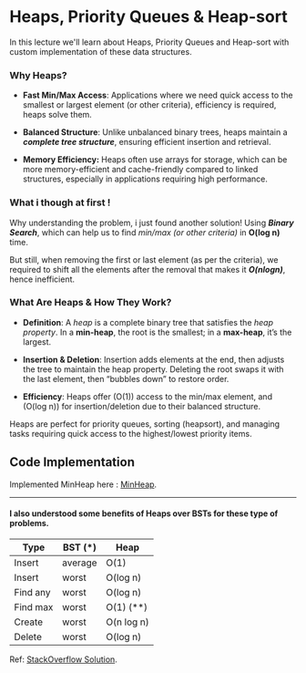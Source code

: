 # Heaps, Priority Queues & Heap-sort

In this lecture we'll learn about Heaps, Priority Queues and Heap-sort with custom implementation of these data structures.


### Why Heaps?

- **Fast Min/Max Access**: Applications where we need quick access to the smallest or largest element (or other criteria), efficiency is required, heaps solve them.
  
- **Balanced Structure**: Unlike unbalanced binary trees, heaps maintain a ***complete tree structure***, ensuring efficient insertion and retrieval.
  
- **Memory Efficiency:** Heaps often use arrays for storage, which can be more memory-efficient and cache-friendly compared to linked structures, especially in applications requiring high performance.


### What i though at first !

Why understanding the problem, i just found another solution! Using ***Binary Search***, which can help us to find *min/max (or other criteria)* in **O(log n)** time.

But still, when removing the first or last element (as per the criteria), we required to shift all the elements after the removal that makes it ***O(nlogn)***, hence inefficient.

### What Are Heaps & How They Work?

- **Definition**: A *heap* is a complete binary tree that satisfies the *heap property*. In a **min-heap**, the root is the smallest; in a **max-heap**, it’s the largest.
  
- **Insertion & Deletion**: Insertion adds elements at the end, then adjusts the tree to maintain the heap property. Deleting the root swaps it with the last element, then “bubbles down” to restore order.
  
- **Efficiency**: Heaps offer (O(1)) access to the min/max element, and (O(log n)) for insertion/deletion due to their balanced structure.

Heaps are perfect for priority queues, sorting (heapsort), and managing tasks requiring quick access to the highest/lowest priority items.

## Code Implementation

Implemented MinHeap here : [MinHeap](./Heaps.java#L11).

---
#### I also understood some benefits of Heaps over BSTs for these type of problems.

|  Type  | BST (*) | Heap |
|--------|---------|------|
| Insert | average | O(1) | O(log n) |
| Insert | worst   | O(log n) | O(log n) or O(n) (***) |
| Find any | worst  | O(log n) | O(n) |
| Find max | worst  | O(1) (**)| O(1) |
| Create  | worst  | O(n log n)| O(n) |
| Delete  | worst  | O(log n) | O(log n) |

Ref: [StackOverflow Solution](https://stackoverflow.com/a/29548834).